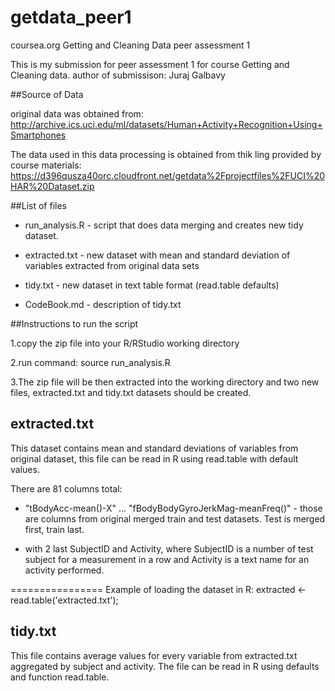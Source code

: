 getdata_peer1
=============
coursea.org Getting and Cleaning Data peer assessment 1

This is my submission for peer assessment 1 for course Getting and Cleaning data.
author of submissison: Juraj Galbavy

##Source of Data

original data was obtained from:
http://archive.ics.uci.edu/ml/datasets/Human+Activity+Recognition+Using+Smartphones 

The data used in this data processing is obtained from thik ling provided by course materials:
https://d396qusza40orc.cloudfront.net/getdata%2Fprojectfiles%2FUCI%20HAR%20Dataset.zip

##List of files

- run_analysis.R - script that does data merging and creates new tidy dataset.

- extracted.txt - new dataset with mean and standard deviation of variables extracted from original data sets

- tidy.txt - new dataset in text table format (read.table defaults)

- CodeBook.md - description of tidy.txt

##Instructions to run the script

1.copy the zip file into your R/RStudio working directory

2.run command: source run_analysis.R

3.The zip file will be then extracted into the working directory and two new files, extracted.txt and tidy.txt datasets should be created.

## extracted.txt
This dataset contains mean and standard deviations of variables from original
dataset, this file can be read in R using read.table with default values.

There are 81 columns total:
- "tBodyAcc-mean()-X" ... "fBodyBodyGyroJerkMag-meanFreq()" - those are columns from original merged train and test datasets. Test is merged first, train last.

- with 2 last SubjectID and Activity, where SubjectID is a number of test subject for a measurement in a row and Activity is a text name for an activity performed.

================
Example of loading the dataset in R: extracted <- read.table('extracted.txt');


## tidy.txt
This file contains average values for every variable from extracted.txt aggregated by subject
and activity. The file can be read in R using defaults and function read.table.
		   